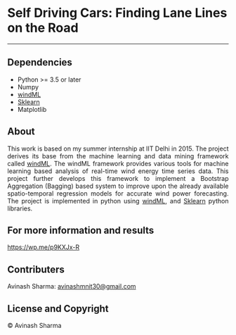 # Self Driving Cars: Finding Lane Lines on the Road

---

## Dependencies
* Python >= 3.5 or later
* Numpy
* <a href="http://vegas.informatik.uni-oldenburg.de/index.html">windML</a>
* <a href="http://scikit-learn.org">Sklearn</a>
* Matplotlib

## About
<p style="text-align: justify;">
This work is based on my summer internship at IIT Delhi in 2015. The project derives its base from the machine learning and data mining framework called <a href="http://vegas.informatik.uni-oldenburg.de/index.html">windML</a>. The windML framework provides various tools for machine learning based analysis of real-time wind energy time series data. This project further develops this framework to implement a Bootstrap Aggregation (Bagging) based system to improve upon the already available spatio-temporal regression models for accurate wind power forecasting. The project is implemented in python using <a href="http://vegas.informatik.uni-oldenburg.de/index.html">windML</a>, and <a href="http://scikit-learn.org">Sklearn</a> python libraries.</p>

## For more information and results
https://wp.me/p9KXJx-R

## Contributers
Avinash Sharma: avinashmnit30@gmail.com

## License and Copyright
© Avinash Sharma

